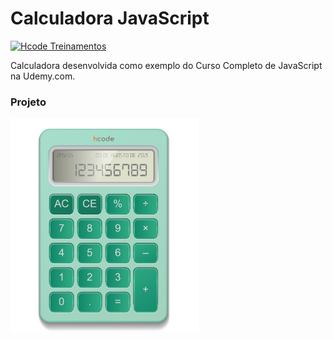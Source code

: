 # Calculadora JavaScript

[![Hcode Treinamentos](https://www.hcode.com.br/res/img/hcode-200x100.png)](https://www.hcode.com.br)

Calculadora desenvolvida como exemplo do Curso Completo de JavaScript na Udemy.com.

### Projeto 
<p>
    <img width="60%" height="60%" src="scripts\assets\calculadora.jpg">
</p>



